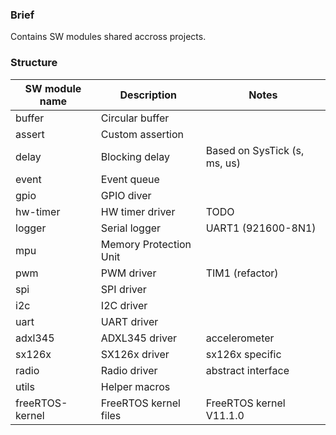 ### Brief

Contains SW modules shared accross projects.

### Structure

| SW module name  |       Description           |             Notes            |
|-----------------|-----------------------------|------------------------------|
| buffer          | Circular buffer             |                              |
| assert          | Custom assertion            |                              |
| delay           | Blocking delay              | Based on SysTick (s, ms, us) |
| event           | Event queue                 |                              |
| gpio            | GPIO diver                  |                              |
| hw-timer        | HW timer driver             | TODO                         |
| logger          | Serial logger               | UART1 (921600-8N1)           |
| mpu             | Memory Protection Unit      |                              |
| pwm             | PWM driver                  | TIM1 (refactor)              |
| spi             | SPI driver                  |                              |
| i2c             | I2C driver                  |                              |
| uart            | UART driver                 |                              |
| adxl345         | ADXL345 driver              | accelerometer                |
| sx126x          | SX126x driver               | sx126x specific              |
| radio           | Radio driver                | abstract interface           |
| utils           | Helper macros               |                              |
| freeRTOS-kernel | FreeRTOS kernel files       | FreeRTOS kernel V11.1.0      |

